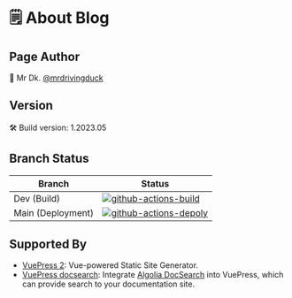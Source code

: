 # 🗒️ About Blog

## Page Author

🦆 Mr Dk. [@mrdrivingduck](https://github.com/mrdrivingduck)

## Version

🛠️ Build version: 1.2023.05

## Branch Status

| Branch            | Status                                                                                                                                                                                                                                                                       |
| ----------------- | ---------------------------------------------------------------------------------------------------------------------------------------------------------------------------------------------------------------------------------------------------------------------------- |
| Dev (Build)       | [![github-actions-build](https://img.shields.io/github/actions/workflow/status/mrdrivingduck/blog/build-only.yml?label=Build&logo=githubactions&logoColor=yellow&style=for-the-badge)](https://github.com/mrdrivingduck/blog/actions/workflows/build-only.yml)               |
| Main (Deployment) | [![github-actions-depoly](https://img.shields.io/github/actions/workflow/status/mrdrivingduck/blog/build-and-deploy.yml?label=Deploy&logo=githubactions&logoColor=yellow&style=for-the-badge)](https://github.com/mrdrivingduck/blog/actions/workflows/build-and-deploy.yml) |

## Supported By

- [VuePress 2](https://v2.vuepress.vuejs.org/): Vue-powered Static Site Generator.
- [VuePress docsearch](https://v2.vuepress.vuejs.org/reference/plugin/docsearch.html): Integrate [Algolia DocSearch](https://docsearch.algolia.com/) into VuePress, which can provide search to your documentation site.
